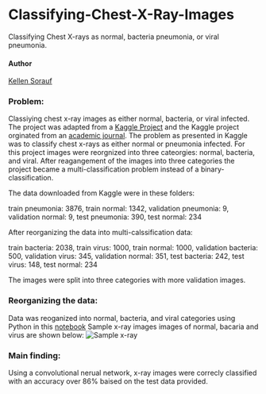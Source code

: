 # Classifying-Chest-X-Ray-Images
Classifying Chest X-rays as normal, bacteria pneumonia, or viral pneumonia.

#### Author
[Kellen Sorauf](https://www.linkedin.com/in/kellen-sorauf-3983505/)

### Problem:
Classiying chest x-ray images as either normal, bacteria, or viral infected. The project was adapted from a [Kaggle Project](https://www.kaggle.com/paultimothymooney/chest-xray-pneumonia) and the Kaggle project orginated from an [academic journal](https://www.cell.com/cell/fulltext/S0092-8674(18)30154-5). The problem as presented in Kaggle was to classify chest x-rays as either normal or pneumonia infected. For this project images were reorgnized into three cateorgies: normal, bacteria, and viral.  After reagangement of the images into three categories the project became a multi-classification problem instead of a binary-classification.  

The data downloaded from Kaggle were in these folders: 

train pneumonia: 3876,
train normal: 1342, 
validation pneumonia: 9, 
validation normal: 9, 
test pneumonia: 390, 
test normal: 234

After reorganizing the data into multi-calssification data:

train bacteria: 2038,
train virus: 1000,
train normal: 1000,
validation bacteria: 500,
validation virus: 345,
validation normal: 351,
test bacteria: 242,
test virus: 148,
test normal: 234

The images were split into three categories with more validation images.

### Reorganizing the data:
Data was reoganized into normal, bacteria, and viral categories using Python in this [notebook](https://github.com/Mrsnellek/Classiyfing-Chest-X-Ray-Images/blob/master/Split_x_ray_data.ipynb)
Sample x-ray images images of normal, bacaria and virus are shown below: 
![Sample x-ray](https://github.com/Mrsnellek/Classiyfing-Chest-X-Ray-Images/blob/master/Sample%20xray%20images.png)

### Main finding:
Using a convolutional nerual network, x-ray images were correcly classified with an accuracy over 86% baised on the test data provided.  


